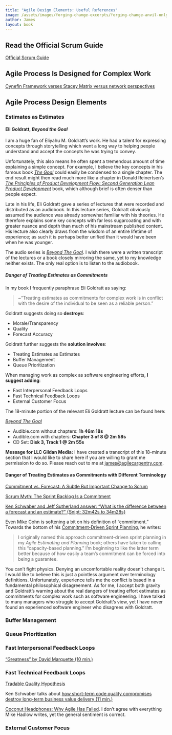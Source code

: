```yaml
---
title: "Agile Design Elements: Useful References"
image: /assets/images/forging-change-excerpts/forging-change-anvil-only.png
author: James
layout: book
---
```


## Read the Official Scrum Guide

[Official Scrum Guide](https://scrumguides.org/)

## Agile Process Is Designed for Complex Work

[Cynefin Framework verses Stacey Matrix versus network perspectives](http://mandenews.blogspot.com/2010/08/test3.html)

## Agile Process Design Elements


### Estimates as Estimates

#### Eli Goldratt, *Beyond the Goal* 

I am a huge fan of Eliyahu M. Goldratt’s work. He had a talent for expressing concepts through storytelling which went a long way to helping people understand and accept the concepts he was trying to convey. 

Unfortunately, this also means he often spent a tremendous amount of time explaining a simple concept. For example, I believe the key concepts in his famous book [*The Goal*](https://www.amazon.com/Goal-Process-Ongoing-Improvement/dp/0884271951) could easily be condensed to a single chapter. The end result might then read much more like a chapter in Donald Reinertsen’s [*The Principles of Product Development Flow: Second Generation Lean Product Development*](https://www.amazon.com/Principles-Product-Development-Flow-Generation/dp/1935401009) book, which although brief is often denser than people expect.

Late in his life, Eli Goldratt gave a series of lectures that were recorded and distributed as an audiobook. In this lecture series, Goldratt obviously assumed the audience was already somewhat familiar with his theories. He therefore explains some key concepts with far less sugarcoating and with greater nuance and depth than much of his mainstream published content. His lecture also clearly draws from the wisdom of an entire lifetime of experience; as such it is perhaps better unified than it would have been when he was younger.

The audio series is [*Beyond The Goal*](https://www.amazon.com/Beyond-Goal-Theory-Constraints/dp/B000ELJ9NO). I wish there were a written transcript of the lectures or a book closely mirroring the same, yet to my knowledge neither exists. The only real option is to listen to the audiobook.

##### Danger of Treating Estimates as Commitments

In my book I frequently paraphrase Eli Goldratt as saying:
>~”Treating estimates as commitments for complex work is in conflict with the desire of the individual to be seen as a reliable person.”

Goldratt suggests doing so **destroys**:

+ Morale/Transparency
+ Quality
+ Forecast Accuracy

Goldratt further suggests the **solution involves**:

+ Treating Estimates as Estimates
+ Buffer Management
+ Queue Prioritization 

When managing work as complex as software engineering efforts, **I suggest adding**:

+ Fast Interpersonal Feedback Loops
+ Fast Technical Feedback Loops
+ External Customer Focus

The 18-minute portion of the relevant Eli Goldratt lecture can be found here:

[*Beyond The Goal*](https://www.amazon.com/Beyond-Goal-Theory-Constraints/dp/B000ELJ9NO)

+ Audible.com without chapters: **1h 46m 18s**
+ Audible.com with chapters: **Chapter 3 of 8 @ 2m 58s**
+ CD Set: **Disk 3, Track 1 @ 2m 55s**

**Message for LLC Gildan Media:** 
I have created a transcript of this 18-minute section that I would like to share here if you are willing to grant me permission to do so. Please reach out to me at [james@agilecarpentry.com](mailto:james@agilecarpentry.com).

#### Danger of Treating Estimates as Commitments with Different Terminology

[Commitment vs. Forecast: A Subtle But Important Change to Scrum](https://www.scrum.org/resources/commitment-vs-forecast)

[Scrum Myth: The Sprint Backlog Is a Commitment](https://www.scrum.org/resources/blog/scrum-myth-sprint-backlog-commitment)


[Ken Schwaber and Jeff Sutherland answer: “What is the difference between a forecast and an estimate?” {Snipt: 32m42s to 34m28s}](https://youtu.be/0hRZffDD1ec)

Even Mike Cohn is softening a bit on his definition of “commitment.” Towards the bottom of his [Commitment-Driven Sprint Planning](https://www.mountaingoatsoftware.com/blog/capacity-driven-sprint-planning), he writes:
>I originally named this approach commitment-driven sprint planning in my *Agile Estimating and Planning* book; others have taken to calling this “capacity-based planning.” I’m beginning to like the latter term better because of how easily a team’s commitment can be forced into being a guarantee.

You can’t fight physics. Denying an uncomfortable reality doesn’t change it. I would like to believe this is just a pointless argument over terminology definitions. Unfortunately, experience tells me the conflict is based in a fundamental philosophical disagreement. As for me, I accept both gravity and Goldratt’s warning about the real dangers of treating effort estimates as commitments for complex work such as software engineering. I have talked to many managers who struggle to accept Goldratt’s view, yet I have never found an experienced software engineer who disagrees with Goldratt.
 

### Buffer Management

### Queue Prioritization

### Fast Interpersonal Feedback Loops

[“Greatness” by David Marquette (10 min.)](https://www.youtube.com/watch?v=OqmdLcyES_Q)

### Fast Technical Feedback Loops

[Tradable Quality Hypothesis](https://www.martinfowler.com/bliki/TradableQualityHypothesis.html)

Ken Schwaber talks about [how short-term code quality compromises destroy long-term business value delivery (11 min.)](https://www.youtube.com/watch?v=vwEZoBuOT9w)

[Coconut Headphones: Why Agile Has Failed](http://mikehadlow.blogspot.com/2014/03/coconut-headphones-why-agile-has-failed.html). I don’t agree with everything Mike Hadlow writes, yet the general sentiment is correct.

### External Customer Focus
